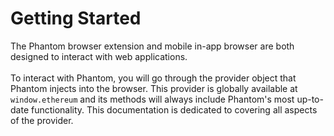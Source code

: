 # Getting Started

The Phantom browser extension and mobile in-app browser are both designed to interact with web applications. \
\
To interact with Phantom, you will go through the provider object that Phantom injects into the browser. This provider is globally available at `window.ethereum` and its methods will always include Phantom's most up-to-date functionality. This documentation is dedicated to covering all aspects of the provider.
